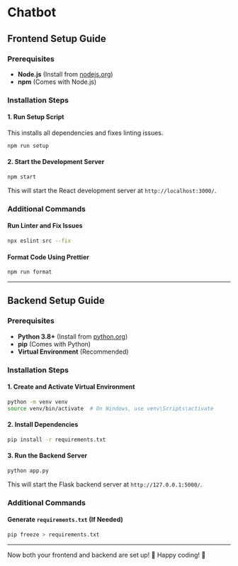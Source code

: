 # Chatbot

## Frontend Setup Guide

### Prerequisites

- **Node.js** (Install from [nodejs.org](https://nodejs.org))
- **npm** (Comes with Node.js)

### Installation Steps

#### 1. Run Setup Script

This installs all dependencies and fixes linting issues.

```bash
npm run setup
```

#### 2. Start the Development Server

```bash
npm start
```

This will start the React development server at `http://localhost:3000/`.

### Additional Commands

#### Run Linter and Fix Issues

```bash
npx eslint src --fix
```

#### Format Code Using Prettier

```bash
npm run format
```

---

## Backend Setup Guide

### Prerequisites

- **Python 3.8+** (Install from [python.org](https://www.python.org))
- **pip** (Comes with Python)
- **Virtual Environment** (Recommended)

### Installation Steps

#### 1. Create and Activate Virtual Environment

```bash
python -m venv venv
source venv/bin/activate  # On Windows, use venv\Scripts\activate
```

#### 2. Install Dependencies

```bash
pip install -r requirements.txt
```

#### 3. Run the Backend Server

```bash
python app.py
```

This will start the Flask backend server at `http://127.0.0.1:5000/`.

### Additional Commands

#### Generate `requirements.txt` (If Needed)

```bash
pip freeze > requirements.txt
```

---

Now both your frontend and backend are set up! 🚀 Happy coding! 🎉
